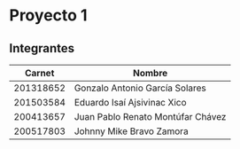 # Proyecto 1
## Integrantes
Carnet | Nombre  
-- | -- 
201318652 | Gonzalo Antonio García Solares
201503584 | Eduardo Isaí Ajsivinac Xico
200413657 | Juan Pablo Renato Montúfar Chávez
200517803 | Johnny Mike Bravo Zamora
